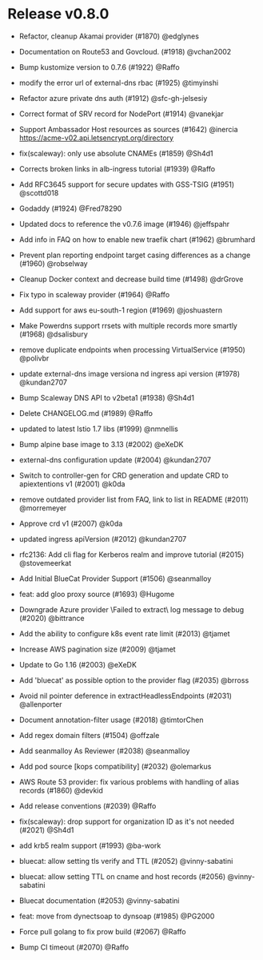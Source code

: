 # Release v0.8.0
* Refactor, cleanup Akamai provider (#1870) @edglynes 

* Documentation on Route53 and Govcloud. (#1918) @vchan2002 

* Bump kustomize version to 0.7.6 (#1922) @Raffo 

* modify the error url of external-dns rbac (#1925) @timyinshi 

* Refactor azure private dns auth (#1912) @sfc-gh-jelsesiy 

* Correct format of SRV record for NodePort (#1914) @vanekjar 

* Support Ambassador Host resources as sources (#1642) @inercia https://acme-v02.api.letsencrypt.org/directory 

* fix(scaleway): only use absolute CNAMEs (#1859) @Sh4d1 

* Corrects broken links in alb-ingress tutorial (#1939) @Raffo 

* Add RFC3645 support for secure updates with GSS-TSIG (#1951) @scottd018 

* Godaddy (#1924) @Fred78290 

* Updated docs to reference the v0.7.6 image (#1946) @jeffspahr 

* Add info in FAQ on how to enable new traefik chart (#1962) @brumhard 

* Prevent plan reporting endpoint target casing differences as a change (#1960) @robselway 

* Cleanup Docker context and decrease build time (#1498) @drGrove 

* Fix typo in scaleway provider (#1964) @Raffo 

* Add support for aws eu-south-1 region (#1969) @joshuastern 

* Make Powerdns support rrsets with multiple records more smartly (#1968) @dsalisbury 

* remove duplicate endpoints when processing VirtualService (#1950) @polivbr 

* update external-dns image versiona nd ingress api version (#1978) @kundan2707 

* Bump Scaleway DNS API to v2beta1 (#1938) @Sh4d1 

* Delete CHANGELOG.md (#1989) @Raffo 

* updated to latest Istio 1.7 libs (#1999) @nmnellis 

* Bump alpine base image to 3.13 (#2002) @eXeDK 

* external-dns configuration update (#2004) @kundan2707 

* Switch to controller-gen for CRD generation and update CRD to apiextentions v1 (#2001) @k0da 

* remove outdated provider list from FAQ, link to list in README (#2011) @morremeyer 

* Approve crd v1 (#2007) @k0da 

* updated ingress apiVersion (#2012) @kundan2707 

* rfc2136: Add cli flag for Kerberos realm and improve tutorial (#2015) @stovemeerkat 

* Add Initial BlueCat Provider Support (#1506) @seanmalloy 

* feat: add gloo proxy source (#1693) @Hugome 

* Downgrade Azure provider \Failed to extract\ log message to debug (#2020) @bittrance 

* Add the ability to configure k8s event rate limit (#2013) @tjamet 

* Increase AWS pagination size (#2009) @tjamet 

* Update to Go 1.16 (#2003) @eXeDK 

* Add 'bluecat' as possible option to the provider flag (#2035) @brross 

* Avoid nil pointer deference in extractHeadlessEndpoints (#2031) @allenporter 

* Document annotation-filter usage (#2018) @timtorChen 

* Add regex domain filters (#1504) @offzale 

* Add seanmalloy As Reviewer (#2038) @seanmalloy 

* Add pod source [kops compatibility] (#2032) @olemarkus 

* AWS Route 53 provider: fix various problems with handling of alias records (#1860) @devkid 

* Add release conventions (#2039) @Raffo 

* fix(scaleway): drop support for organization ID as it's not needed (#2021) @Sh4d1 

* add krb5 realm support (#1993) @ba-work 

* bluecat: allow setting tls verify and TTL (#2052) @vinny-sabatini 

* bluecat: allow setting TTL on cname and host records (#2056) @vinny-sabatini 

* Bluecat documentation (#2053) @vinny-sabatini 

* feat: move from dynectsoap to dynsoap (#1985) @PG2000 

* Force pull golang to fix prow build (#2067) @Raffo 

* Bump CI timeout (#2070) @Raffo 

